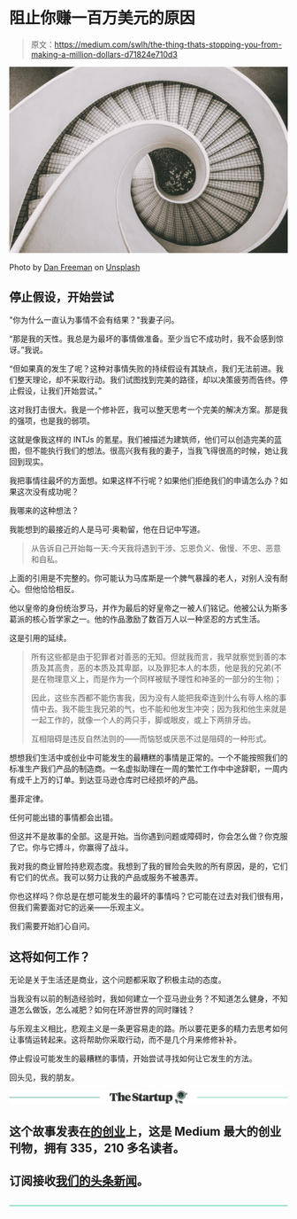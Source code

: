 # 阻止你赚一百万美元的原因

> 原文：<https://medium.com/swlh/the-thing-thats-stopping-you-from-making-a-million-dollars-d71824e710d3>

![](img/92d783381349f2b4db7cf97dd402c5a4.png)

Photo by [Dan Freeman](https://unsplash.com/@danfreemanphoto?utm_source=medium&utm_medium=referral) on [Unsplash](https://unsplash.com?utm_source=medium&utm_medium=referral)

## 停止假设，开始尝试

"你为什么一直认为事情不会有结果？"我妻子问。

“那是我的天性。我总是为最坏的事情做准备。至少当它不成功时，我不会感到惊讶。”我说。

“但如果真的发生了呢？这种对事情失败的持续假设有其缺点，我们无法前进。我们整天理论，却不采取行动。我们试图找到完美的路径，却以决策疲劳而告终。停止假设，让我们开始尝试。”

这对我打击很大。我是一个修补匠，我可以整天思考一个完美的解决方案。那是我的强项，也是我的弱项。

这就是像我这样的 INTJs 的氪星。我们被描述为建筑师，他们可以创造完美的蓝图，但不能执行我们的想法。很高兴我有我的妻子，当我飞得很高的时候，她让我回到现实。

我把事情往最坏的方面想。如果这样不行呢？如果他们拒绝我们的申请怎么办？如果这次没有成功呢？

我哪来的这种想法？

我能想到的最接近的人是马可·奥勒留，他在日记中写道。

> 从告诉自己开始每一天:今天我将遇到干涉、忘恩负义、傲慢、不忠、恶意和自私。

上面的引用是不完整的。你可能认为马库斯是一个脾气暴躁的老人，对别人没有耐心。但他恰恰相反。

他以皇帝的身份统治罗马，并作为最后的好皇帝之一被人们铭记。他被公认为斯多葛派的核心哲学家之一。他的作品激励了数百万人以一种坚忍的方式生活。

这是引用的延续。

> 所有这些都是由于犯罪者对善恶的无知。但就我而言，我早就察觉到善的本质及其高贵，恶的本质及其卑鄙，以及罪犯本人的本质，他是我的兄弟(不是在物理意义上，而是作为一个同样被赋予理性和神圣的一部分的生物)；
> 
> 因此，这些东西都不能伤害我，因为没有人能把我牵连到什么有辱人格的事情中去。我不能生我兄弟的气，也不能和他发生冲突；因为我和他生来就是一起工作的，就像一个人的两只手，脚或眼皮，或上下两排牙齿。
> 
> 互相阻碍是违反自然法则的——而恼怒或厌恶不过是阻碍的一种形式。

想想我们生活中或创业中可能发生的最糟糕的事情是正常的。一个不能按照我们的标准生产我们产品的制造商。一名虚拟助理在一周的繁忙工作中中途辞职，一周内有成千上万的订单。到达亚马逊仓库时已经损坏的产品。

墨菲定律。

任何可能出错的事情都会出错。

但这并不是故事的全部。这是开始。当你遇到问题或障碍时，你会怎么做？你克服了它。你与它搏斗，你赢得了战斗。

我对我的商业冒险持悲观态度。我想到了我的冒险会失败的所有原因，是的，它们有它们的优点。我可以努力让我的产品或服务不被愚弄。

你也这样吗？你总是在想可能发生的最坏的事情吗？它可能在过去对我们很有用，但我们需要面对它的远亲——乐观主义。

我们需要开始扪心自问。

## 这将如何工作？

无论是关于生活还是商业，这个问题都采取了积极主动的态度。

当我没有以前的制造经验时，我如何建立一个亚马逊业务？不知道怎么健身，不知道怎么做饭，怎么减肥？如何在环游世界的同时赚钱？

与乐观主义相比，悲观主义是一条更容易走的路。所以要花更多的精力去思考如何让事情运转起来。这将帮助你采取行动，而不是几个月来修修补补。

停止假设可能发生的最糟糕的事情，开始尝试寻找如何让它发生的方法。

回头见，我的朋友。

[![](img/308a8d84fb9b2fab43d66c117fcc4bb4.png)](https://medium.com/swlh)

## 这个故事发表在[的创业](https://medium.com/swlh)上，这是 Medium 最大的创业刊物，拥有 335，210 多名读者。

## 订阅接收[我们的头条新闻](http://growthsupply.com/the-startup-newsletter/)。

[![](img/b0164736ea17a63403e660de5dedf91a.png)](https://medium.com/swlh)